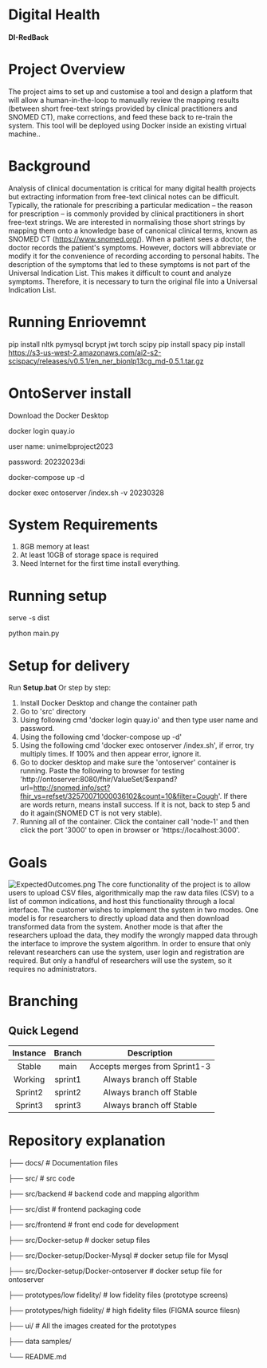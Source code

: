 # Digital Health
#### DI-RedBack
# Project Overview
The project aims to set up and customise a tool and design a platform that will allow a human-in-the-loop to manually review the mapping results (between short free-text strings provided by clinical practitioners and SNOMED CT),
make corrections, and feed these back to re-train the system. This tool will be deployed using Docker inside an existing virtual machine..

# Background
Analysis of clinical documentation is critical for many digital health projects but extracting information from free-text clinical notes can be difficult. Typically, the rationale for prescribing a particular medication – the reason for prescription – is commonly provided by clinical practitioners in short free-text strings. We are interested in normalising those short strings by mapping them onto a knowledge base of canonical clinical terms, known as SNOMED CT (https://www.snomed.org/).
When a patient sees a doctor, the doctor records the patient's symptoms. However, doctors will abbreviate or modify it for the convenience of recording according to personal habits. The description of the symptoms that led to these symptoms is not part of the Universal Indication List. This makes it difficult to count and analyze symptoms. Therefore, it is necessary to turn the original file into a Universal Indication List.

# Running Enriovemnt
pip install nltk pymysql bcrypt jwt torch scipy
pip install spacy
pip install https://s3-us-west-2.amazonaws.com/ai2-s2-scispacy/releases/v0.5.1/en_ner_bionlp13cg_md-0.5.1.tar.gz

# OntoServer install
Download the Docker Desktop

docker login quay.io 

user name: unimelbproject2023

password: 20232023di

docker-compose up -d

docker exec ontoserver /index.sh -v 20230328

# System Requirements
1. 8GB memory at least
2. At least 10GB of storage space is required
3. Need Internet for the first time install everything.

# Running setup 
serve -s dist

python main.py

# Setup for delivery
Run **Setup.bat**
Or step by step:
1. Install Docker Desktop and change the container path
2. Go to 'src' directory
3. Using following cmd 'docker login quay.io' and then type user name and password. 
4. Using the following cmd 'docker-compose up -d'
5. Using the following cmd 'docker exec ontoserver /index.sh', if error, try multiply times. If 100% and then appear error, ignore it. 
6. Go to docker desktop and make sure the 'ontoserver' container is running. Paste the following to browser for testing 'http://ontoserver:8080/fhir/ValueSet/$expand?url=http://snomed.info/sct?fhir_vs=refset/32570071000036102&count=10&filter=Cough'. If there are words return, means install success. If it is not, back to step 5 and do it again(SNOMED CT is not very stable).
7. Running all of the container. Click the container call 'node-1' and then click the port '3000' to open in browser or 'https://localhost:3000'.


# Goals
![ExpectedOutcomes.png](https://imgpile.com/images/hNyBe1.png)
The core functionality of the project is to allow users to upload CSV files, algorithmically map the raw data files (CSV) to a list of common indications, and host this functionality through a local interface. The customer wishes to implement the system in two modes. One model is for researchers to directly upload data and then download transformed data from the system. Another mode is that after the researchers upload the data, they modify the wrongly mapped data through the interface to improve the system algorithm. In order to ensure that only relevant researchers can use the system, user login and registration are required. But only a handful of researchers will use the system, so it requires no administrators.

# Branching
## Quick Legend
|Instance|Branch|Description|
|:--:|:--:|:--:|
|Stable|main|Accepts merges from Sprint1-3|
|Working|sprint1|Always branch off Stable|
|Sprint2|sprint2|Always branch off Stable|
|Sprint3|sprint3|Always branch off Stable|

# Repository explanation

├── docs/                    # Documentation files

├── src/                       # src code

├── src/backend    # backend code and mapping algorithm
    
├── src/dist     # frontend packaging code
    
├── src/frontend     # front end code for development
    
├── src/Docker-setup   # docker setup files
    
├── src/Docker-setup/Docker-Mysql    # docker setup file for Mysql

├── src/Docker-setup/Docker-ontoserver    # docker setup file for ontoserver

├── prototypes/low fidelity/     # low fidelity files (prototype screens)

├── prototypes/high fidelity/     # high fidelity files (FIGMA source filesn)

├── ui/                        # All the images created for the prototypes

├── data samples/      

└── README.md
